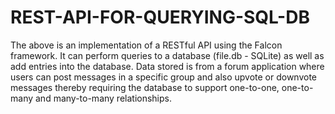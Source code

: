 # REST-API-FOR-QUERYING-SQL-DB

The above is an implementation of a RESTful API using the Falcon framework. It can perform queries to a database (file.db - SQLite) as well as add entries into the database.
Data stored is from a forum application where users can post messages in a specific group and also upvote or downvote messages thereby requiring the database to support one-to-one, one-to-many and many-to-many relationships.
